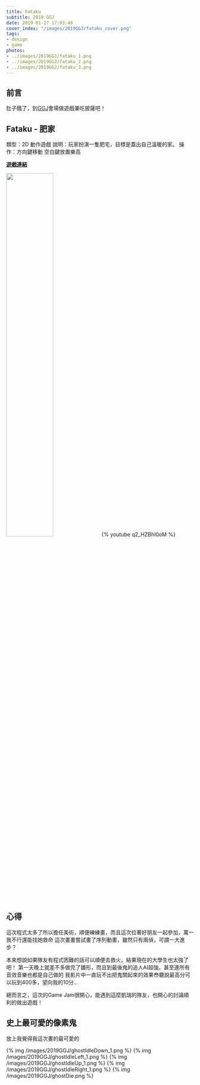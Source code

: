 ```yaml
---
title: Fataku
subtitle: 2019 GGJ
date: 2019-01-27 17:03:48
cover_index: "/images/2019GGJ/fataku_cover.png"
tags:
- design
- game
photos:
- ../images/2019GGJ/fataku_1.png
- ../images/2019GGJ/fataku_2.png
- ../images/2019GGJ/fataku_3.png
---
```

## 前言
肚子餓了，到[GGJ](https://globalgamejam.org/)會場做遊戲兼吃披薩吧！

## Fataku - 肥家
類型：2D 動作遊戲
說明：玩家扮演一隻肥宅，目標是蓋出自己溫暖的家。
操作：方向鍵移動 空白鍵放置樂高

**[遊戲連結](https://globalgamejam.org/2019/games/fataku)**

<a href="https://github.com/ggj2019tpe-daan02/GGJ"><img src="https://gh-card.dev/repos/ggj2019tpe-daan02/GGJ.svg" width="50%"></a>
{% youtube q2_HZBhl0oM %}

## 心得
這次程式太多了所以擔任美術，順便練練畫，而且這次拉著好朋友一起參加，萬一我不行還能找她救命
這次畫畫嘗試畫了序列動畫，雖然只有兩偵，可謂一大進步？

本來想說如果隊友有程式困難的話可以順便去救火，結果現在的大學生也太強了吧！
第一天晚上就差不多做完了雛形，而且到最後鬼的追人AI超強，甚至連所有音效音樂也都是自己做的
我影片中一直玩不出把鬼關起來的效果😳聽說最高分可以玩到400多，望向我的10分...

總而言之，這次的Game Jam很開心，能遇到這麼凱瑞的隊友，也開心的討論順利的做出遊戲！

## 史上最可愛的像素鬼
放上我覺得我這次畫的最可愛的

{% img /images/2019GGJ/ghostIdleDown_1.png  %}
{% img /images/2019GGJ/ghostIdleLeft_1.png  %}
{% img /images/2019GGJ/ghostIdleUp_1.png  %}
{% img /images/2019GGJ/ghostIdleRight_1.png  %}
{% img /images/2019GGJ/ghostDie.png  %}
